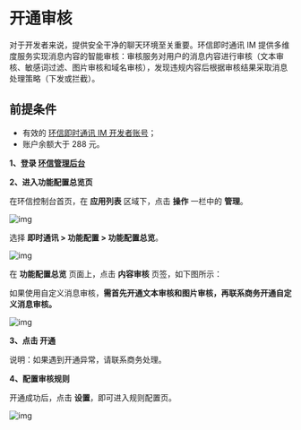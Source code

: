 ﻿# 开通审核

对于开发者来说，提供安全干净的聊天环境至关重要。环信即时通讯 IM 提供多维度服务实现消息内容的智能审核：审核服务对用户的消息内容进行审核（文本审核、敏感词过滤、图片审核和域名审核），发现违规内容后根据审核结果采取消息处理策略（下发或拦截）。

## 前提条件

- 有效的 [环信即时通讯 IM 开发者账号](https://console.easemob.com/index)；
- 账户余额大于 288 元。

**1、登录 [环信管理后台](https://console.easemob.com/index)**

**2、进入功能配置总览页**

在环信控制台首页，在 **应用列表** 区域下，点击 **操作** 一栏中的 **管理**。

![img](/images/product/app-setting.png)

选择 **即时通讯 > 功能配置 > 功能配置总览**。

![img](/images/moderation/moderation_enable_02.png)

在 **功能配置总览** 页面上，点击 **内容审核** 页签，如下图所示：

如果使用自定义消息审核，**需首先开通文本审核和图片审核，再联系商务开通自定义消息审核。**

![img](/images/moderation/moderation_enable_03.png)

**3、点击 开通**

说明：如果遇到开通异常，请联系商务处理。

**4、配置审核规则**

开通成功后，点击 **设置**，即可进入规则配置页。

![img](/images/moderation/moderation_enable_04.png)

